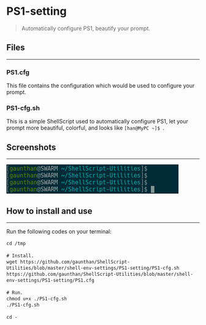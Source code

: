 # PS1-setting
> Automatically configure PS1, beautify your prompt.  

## Files
---

### PS1.cfg
This file contains the configuration which would be used to configure your prompt.
 
### PS1-cfg.sh
This is a simple ShellScript used to automatically configure PS1, let your prompt more beautiful, colorful, and looks like `[han@MyPC ~]$ `.

## Screenshots
---

![](./Screenshot-1.png)


## How to install and use
---

Run the following codes on your terminal:
	
	cd /tmp

	# Install.
	wget https://github.com/gaunthan/ShellScript-Utilities/blob/master/shell-env-settings/PS1-setting/PS1-cfg.sh https://github.com/gaunthan/ShellScript-Utilities/blob/master/shell-env-settings/PS1-setting/PS1.cfg
		
	# Run.
	chmod u+x ./PS1-cfg.sh
	./PS1-cfg.sh
	
	cd -

